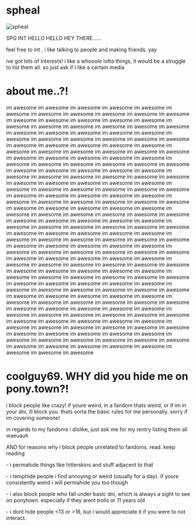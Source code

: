 # spheal
![spheal](https://github.com/user-attachments/assets/16527c68-4a5a-4284-a06c-68d2f031136d)
 <p> SPG INT HELLO HELLO HEY THERE......</p>
<p> feel free to int , i like talking to people and making friends. yay </p>
<p> ive got lots of interests! i like a whooole lotta things, it would be a struggle to list them all. so just ask if i like a certain media </p>

# about me..?!
im awesome im awesome im awesome im awesome im awesome im awesome im awesome im awesome im awesome im awesome im awesome im awesome im awesome im awesome im awesome im awesome im awesome im awesome im awesome im awesome im awesome im awesome im awesome im awesome im awesome im awesome im awesome im awesome im awesome im awesome im awesome im awesome im awesome im awesome im awesome im awesome im awesome im awesome im awesome im awesome im awesome im awesome im awesome im awesome im awesome im awesome im awesome im awesome im awesome im awesome im awesome im awesome im awesome im awesome im awesome im awesome im awesome im awesome im awesome im awesome im awesome im awesome im awesome im awesome im awesome im awesome im awesome im awesome im awesome im awesome im awesome im awesome im awesome im awesome im awesome im awesome im awesome im awesome im awesome im awesome im awesome im awesome im awesome im awesome im awesome im awesome im awesome im awesome im awesome im awesome im awesome im awesome im awesome im awesome im awesome im awesome im awesome im awesome im awesome im awesome im awesome im awesome im awesome im awesome im awesome im awesome im awesome im awesome im awesome im awesome im awesome im awesome im awesome im awesome im awesome im awesome im awesome im awesome im awesome im awesome im awesome im awesome im awesome im awesome im awesome im awesome im awesome im awesome im awesome im awesome im awesome im awesome im awesome im awesome im awesome im awesome im awesome im awesome im awesome im awesome im awesome im awesome im awesome im awesome im awesome im awesome im awesome im awesome im awesome im awesome im awesome im awesome im awesome im awesome im awesome im awesome im awesome im awesome im awesome im awesome im awesome im awesome im awesome im awesome im awesome im awesome im awesome im awesome im awesome im awesome im awesome im awesome im awesome im awesome im awesome im awesome im awesome im awesome im awesome im awesome im awesome im awesome im awesome im awesome im awesome im awesome im awesome im awesome im awesome im awesome im awesome im awesome im awesome im awesome im awesome im awesome im awesome im awesome im awesome im awesome im awesome im awesome im awesome im awesome im awesome im awesome im awesome im awesome im awesome im awesome im awesome im awesome im awesome im awesome im awesome im awesome im awesome 

# coolguy69. WHY did you hide me on pony.town?!
<p> i block people like crazy! if youre weird, in a fandom thats weird, or if im in your dni, ill block you. thats sorta the basic rules for me personally. sorry if im covering someone!</p>
<p> in regards to my fandoms i dislike, just ask me for my rentry listing them all waeuauh </p>
<p> AND for reasons why i block people unrelated to fandoms. read. keep reading </p>
<p> - i permahide things like hitlerskins and stuff adjacent to that</p>
<p> - i temphide people i find annoying or weird (usually for a day). if youre consistently weird i will permahide you too though </p>
<p> - i also block people who fall under basic dni, which is always a sight to see on ponytown. especially if they arent trolls or 11 years old</p>
<p> - i dont hide people <13 or >18, but i would appreciate it if you were to not interact. </p>
